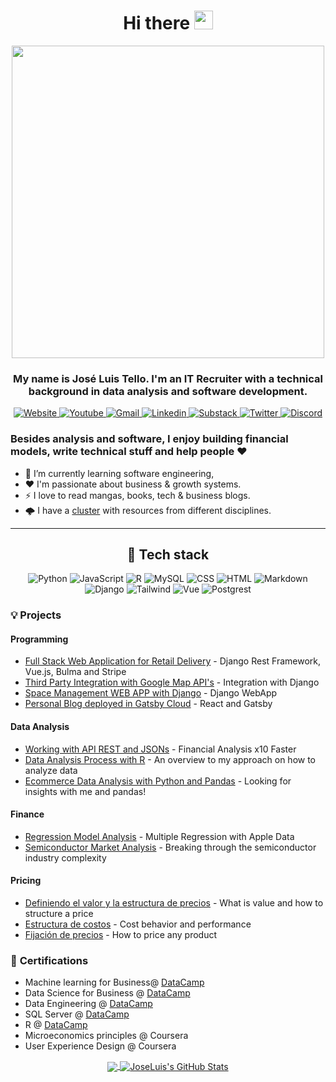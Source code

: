
<h1 align="center">
Hi there <img src="https://raw.githubusercontent.com/MartinHeinz/MartinHeinz/master/wave.gif" width=30px"> 
</h1>
  
<div align="center">
<img src="https://i.pinimg.com/originals/db/d3/e0/dbd3e03b5e500f481ad52534d198e4d6.gif" align="center" style="width: 500px" />
</div>  
  


<h3 align="center">
  My name is José Luis Tello. I'm an IT Recruiter with a technical background in data analysis and software development.
</h3>

<p align="center">

<!-- Website -->

<a href="https://joseluistello.live/">
<img alt="Website" src="https://img.shields.io/badge/Website-4F0599?style=for-the-badge&logo=Internet%20Explorer&logoColor=white" />
</a>

<!-- Youtube -->
<a href="https://www.youtube.com/channel/UCshLQ0sIzkzHlhnlZN8kiVw">
<img alt="Youtube" src="https://camo.githubusercontent.com/9bbd418eba4e5ca72da9663efab9d832ebec5e1b1141c6edad4fdb618e262958/68747470733a2f2f696d672e736869656c64732e696f2f7374617469632f76313f7374796c653d666f722d7468652d6261646765266d6573736167653d596f755475626526636f6c6f723d464630303030266c6f676f3d596f7554756265266c6f676f436f6c6f723d464646464646266c6162656c3d" />
</a>

<!-- Gmail -->
<a href="mailto:joluistello@gmail.com">
<img alt="Gmail" src="https://camo.githubusercontent.com/b070a7f6855dbf52729ec83a928c93e728f5245e24123a6547912acea3753899/68747470733a2f2f696d672e736869656c64732e696f2f7374617469632f76313f7374796c653d666f722d7468652d6261646765266d6573736167653d476d61696c26636f6c6f723d454134333335266c6f676f3d476d61696c266c6f676f436f6c6f723d464646464646266c6162656c3d" />
</a>

<!-- Linkedin -->
<a href="https://www.linkedin.com/in/joseluistello/">
<img alt="Linkedin" src="https://img.shields.io/badge/LinkedIn-0077B5?style=for-the-badge&logo=linkedin&logoColor=white"  />
</a>

<!-- Substack -->
<a href="https://simplificandola.substack.com/">
<img alt="Substack" src="https://camo.githubusercontent.com/47f17f42597f823bd1f5ec88566ccc967dc443759b8bc464e9f5bf1662e22283/68747470733a2f2f696d672e736869656c64732e696f2f7374617469632f76313f7374796c653d666f722d7468652d6261646765266d6573736167653d537562737461636b26636f6c6f723d464636373139266c6f676f3d537562737461636b266c6f676f436f6c6f723d464646464646266c6162656c3d" />
</a>

<!-- Twitter -->
<a href="https://twitter.com/jotaele_tello">
<img alt="Twitter" src="https://camo.githubusercontent.com/0bd066115a3d5d3b06c206ac73e483bc237e6ff7c61f9ba3262e683581de9718/68747470733a2f2f696d672e736869656c64732e696f2f7374617469632f76313f7374796c653d666f722d7468652d6261646765266d6573736167653d5477697474657226636f6c6f723d314441314632266c6f676f3d54776974746572266c6f676f436f6c6f723d464646464646266c6162656c3d" />
</a>

<!-- Discord -->
<a href="https://discord.gg/EDqqAfQ7Mp">
<img alt="Discord" src="https://camo.githubusercontent.com/596357d8b52257c282f713b78daa05587ee258c2822b1738be87afe6bcce92da/68747470733a2f2f696d672e736869656c64732e696f2f7374617469632f76313f7374796c653d666f722d7468652d6261646765266d6573736167653d446973636f726426636f6c6f723d353836354632266c6f676f3d446973636f7264266c6f676f436f6c6f723d464646464646266c6162656c3d" />
</a>


### Besides analysis and software, I enjoy building financial models, write technical stuff and help people ❤️

- 🌱 I’m currently learning software engineering,
- ❤️ I'm passionate about business & growth systems.
- ⚡ I love to read mangas, books, tech & business blogs.
- 🌩️ I have a [cluster](https://www.notion.so/joseluistello/Helena-1e936324fe3b4243af7c1a57cb3889fc) with resources from different disciplines.

---
  
<h2 align="center">
  🔨 Tech stack
</h2>
  
<p align="center">
  <img alt="Python" src="https://img.shields.io/badge/Python-14354C?style=for-the-badge&logo=python&logoColor=white" />
  <img alt="JavaScript" src="https://img.shields.io/badge/JavaScript-323330?style=for-the-badge&logo=javascript&logoColor=F7DF1E" />
  <img alt="R" src="https://img.shields.io/badge/R-276DC3?style=for-the-badge&logo=r&logoColor=white" />
  <img alt="MySQL" src="https://img.shields.io/badge/MySQL-00000F?style=for-the-badge&logo=mysql&logoColor=white" />
  <img alt="CSS" src="https://img.shields.io/badge/CSS3-1572B6?style=for-the-badge&logo=css3&logoColor=white" />
  <img alt="HTML" src="https://img.shields.io/badge/HTML5-E34F26?style=for-the-badge&logo=html5&logoColor=white" />
  <img alt="Markdown" src="https://img.shields.io/badge/Markdown-000000?style=for-the-badge&logo=markdown&logoColor=white" />
  <img alt="Django" src="https://img.shields.io/badge/Django-092E20?style=for-the-badge&logo=django&logoColor=white" />
  <img alt="Tailwind" src="https://camo.githubusercontent.com/5d16e7fdd964ebca50ca82d6c8b081045630340427c463f4470050acd4e50ef3/68747470733a2f2f696d672e736869656c64732e696f2f7374617469632f76313f7374796c653d666f722d7468652d6261646765266d6573736167653d5461696c77696e642b43535326636f6c6f723d323232323232266c6f676f3d5461696c77696e642b435353266c6f676f436f6c6f723d303642364434266c6162656c3d"/>
  <img alt="Vue" src="https://camo.githubusercontent.com/50decafa53f269e4c88e47320b85896b1823a4be4ac8d1913b197111e4a10da1/68747470733a2f2f696d672e736869656c64732e696f2f7374617469632f76313f7374796c653d666f722d7468652d6261646765266d6573736167653d5675652e6a7326636f6c6f723d323232323232266c6f676f3d5675652e6a73266c6f676f436f6c6f723d344643303844266c6162656c3d"/>
  <img alt="Postgrest" src="https://camo.githubusercontent.com/95a15266c9b093e9070410fa62c8dcba6611e79edd738e0ded7ec5b52541d6c4/68747470733a2f2f696d672e736869656c64732e696f2f7374617469632f76313f7374796c653d666f722d7468652d6261646765266d6573736167653d506f737467726553514c26636f6c6f723d343136394531266c6f676f3d506f737467726553514c266c6f676f436f6c6f723d464646464646266c6162656c3d"/>
  
</p>

### 💡 **Projects**

#### **Programming**

- [Full Stack Web Application for Retail Delivery](https://github.com/joseluistello/Kkoma-Food) - Django Rest Framework, Vue.js, Bulma and Stripe
- [Third Party Integration with Google Map API's](https://github.com/joseluistello/Django_Google_API) - Integration with Django
- [Space Management WEB APP with Django](https://github.com/joseluistello/ToDo-List) - Django WebApp
- [Personal Blog deployed in Gatsby Cloud](https://joseluistello.live/) - React and Gatsby

#### **Data Analysis** 

- [Working with API REST and JSONs](https://joseluistello.live/trabajando-con-una-api-financiera) - Financial Analysis x10 Faster
- [Data Analysis Process with R](https://joseluistello.live/my-data-analysis-approach) - An overview to my approach on how to analyze data 
- [Ecommerce Data Analysis with Python and Pandas](https://joseluistello.live/analizando-un-ecommerce-con-python-y-pandas) - Looking for insights with me and pandas!

#### **Finance** 

- [Regression Model Analysis](https://github.com/joseluistello/Regression-Analysis-Apple-Data) - Multiple Regression with Apple Data
- [Semiconductor Market Analysis](https://joseluistello.live/semiconductor-industry-analysis) - Breaking through the semiconductor industry complexity 

#### **Pricing**

- [Definiendo el valor y la estructura de precios](https://joseluistello.live/una-introduccion-al-valor-y-las-estructuras-de-precios) - What is value and how to structure a price
- [Estructura de costos](https://joseluistello.live/estructura-de-costos) - Cost behavior and performance 
- [Fijación de precios](https://joseluistello.live/fijacion-de-precios) - How to price any product


### 📝 **Certifications**

* Machine learning for Business@ [DataCamp](https://www.datacamp.com/statement-of-accomplishment/course/fa94eaac8baff3b1f52c3da97afab7aec28a3086)
* Data Science for Business @ [DataCamp](https://www.datacamp.com/statement-of-accomplishment/course/84fb887d77564f69ca9ab75a1d2a61f8ed7b8e02)
* Data Engineering @ [DataCamp](https://www.datacamp.com/statement-of-accomplishment/course/22360d1cd55e54966f0229fed9a0b174e6182517)
* SQL Server @ [DataCamp](https://www.datacamp.com/statement-of-accomplishment/course/d4220a7a486a1662c9a2c942c64fbd6683b8cb22)
* R @ [DataCamp](https://www.datacamp.com/statement-of-accomplishment/course/1e3fbdb8de798fb4897bf2e97e9f53d59828086b)
* Microeconomics principles @ Coursera
* User Experience Design @ Coursera
  
<p align="center">
  
 <a href="https://github.com/joseluistello/joseluistello">
<img align="center" src="https://github-readme-stats.vercel.app/api/top-langs/?username=joseluistello&hide=java,html,tex&title_color=ffffff&text_color=c9cacc&icon_color=2bbc8a&bg_color=1d1f21&langs_count=3" />
</a>
 
<a href="https://github.com/joseluistello/joseluistello">
<img align="center" src="https://github-readme-stats.vercel.app/api?username=joseluistello&show_icons=true&line_height=27&count_private=true&title_color=ffffff&text_color=c9cacc&icon_color=2bbc8a&bg_color=1d1f21" alt="JoseLuis's GitHub Stats" />
</a>
  
</p>








